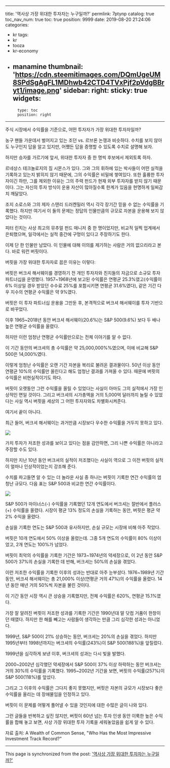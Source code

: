 
---
title: '역사상 가장 위대한 투자자는 누구일까?'
permlink: 7ptynp
catalog: true
toc_nav_num: true
toc: true
position: 9999
date: 2019-08-20 21:24:06
categories:
- kr
tags:
- kr
- tooza
- kr-economy
- manamine
thumbnail: 'https://cdn.steemitimages.com/DQmUgeUM8SPdSgAgFL1MDhwb42CTD4TVxPjf2pVdgBBryt1/image.png'
sidebar:
    right:
        sticky: true
widgets:
    -
        type: toc
        position: right
---


주식 시장에서 수익률을 기준으로, 어떤 투자자가 가장 위대한 투자자일까? ​

농구 팬들 가운데서 벌어지고 있는 조던 vs. 르브론 논쟁과 비슷하다. 수치를 보지 않아도 누구인지 답을 알고 있지만, 어쨌든 답을 증명할 수 있도록 수치로 설명해 보자.​

하지만 승자를 가르기에 앞서, 위대한 투자자 중 한 명씩 후보에서 제외토록 하자.​

르네상스 테크놀로지의 짐 시몬스가 있다. 그와 그의 휘하에 있는 박사들이 어떤 실적을 기록하고 있는지 밝히지 않기 때문에, 그의 수익률은 비밀에 쌓여있다. 또한 훌륭한 투자자이긴 하만, 그를 제외한 이유는 그의 주력 펀드가 현재 외부 투자자를 받지 않기 때문이다. 그는 자신의 투자 방식이 운용 자산이 많아질수록 한계가 있음을 현명하게 일찌감치 깨달았다.​

조지 소로스와 그의 제자 스탠리 드러켄밀러 역시 각각 장기간 믿을 수 없는 수익률을 기록했다. 하지만 여기서 이 둘의 문제는 정답의 인물만큼의 규모로 자본을 운용해 보지 않았다는 것이다.​

피터 린치는 사상 최고의 뮤추얼 펀드 매니저 중 한 명이었지만, 비교적 일찍 업계에서 은퇴했으며, 일각에서는 실적 중간에 구멍이 있다고 주장하기도 한다.​

이제 단 한 인물만 남았다. 이 인물에 대해 이의를 제기하는 사람은 거의 없으리라고 본다. 바로 워런 버핏이다.​

버핏을 가장 위대한 투자자로 꼽은 이유는 이렇다:​

버핏은 버크셔 해서웨이를 경영하기 전 개인 투자자와 친지들의 자금으로 소규모 투자 파트너십을 운영했다. 1957~1968년에 보고된 수익률은 연평균 25.3%였고(수익률이 6% 이상일 경우 받았던 수수료 25%를 포함시키면 연평균 31.6%였다), 같은 기간 다우 지수의 연평균 수익률은 약 9%였다.​

버핏은 이 투자 파트너십 운용을 그만둔 후, 본격적으로 버크셔 해서웨이를 투자 기반으로 바꾸었다.​

이후 1965~2018년 동안 버크셔 해서웨이(20.6%)는 S&P 500(9.6%) 보다 두 배나 높은 연평균 수익률을 올렸다.​

하지만 이런 엄청난 연평균 수익률만으로는 전체 이야기를 알 수 없다.​

이 기간 동안의 버크셔의 총 수익률은 약 25,000,000%%였으며, 이에 비교해 S&P 500은 14,000%였다.​

이렇게 엄청난 수익률은 오랜 기간 자본을 복리로 불려온 결과물이다. 50년 이상 동안 연평균 10%의 수익률만 올린다고 해도 엄청난 결과를 가져올 수 있다. 때문에 버핏의 수익률은 비현실적이기도 하다.​

버핏이 오랫동안 그런 수익률을 올릴 수 있었다는 사실이 아마도 그의 실적에서 가장 인상적인 면일 것이다. 그리고 버크셔의 시가총액을 거의 5,000억 달러까지 늘릴 수 있었다는 사실 역시 버핏을 세상의 그 어떤 투자자와도 차별화시켜준다.​

여기서 끝이 아니다.​

최근 들어, 버크셔 해서웨이는 과거만큼 시장보다 우수한 수익률을 거두지 못하고 있다.

![](https://cdn.steemitimages.com/DQmUgeUM8SPdSgAgFL1MDhwb42CTD4TVxPjf2pVdgBBryt1/image.png)

가치 투자가 저조한 성과를 보이고 있다는 점을 감안하면, 그리 나쁜 수익률은 아니라고 주장할 수도 있다.​

하지만 지난 10년 동안 버크셔의 실적이 저조했다는 사실이 역으로 그 이전 버핏의 실적이 얼마나 인상적이었는지 강조해 준다.​

수치를 파고들면 알 수 있는 더 놀라운 사실 중 하나는 버핏이 기록한 연간 수익률의 엄청난 규모다. 다음 표는 S&P 500과 비교한 연간 수익률이다.

![](https://cdn.steemitimages.com/DQmUG2WHhYna7RiSVNAjxiSm8iRNaoPHi15TKzARpckhoDS/image.png)

S&P 500가 마이너스(-) 수익률을 기록했던 12개 연도에서 버크셔는 절반에서 플러스(+) 수익률을 올렸다. 시장이 평균 13% 정도의 손실을 기록하는 동안, 버핏은 평균 약 2% 수익을 올렸다.​

손실을 기록한 연도는 S&P 500과 유사하지만, 손실 규모는 시장에 비해 아주 작았다.​

버핏은 10개 연도에서 50% 이상을 올렸는데. 그중 5개 연도의 수익률이 80% 이상이었고, 2개 연도는 100%가 넘었다.​

버핏이 최악의 수익률을 기록한 기간은 1973~1974년의 약세장으로, 이 2년 동안 S&P 500가 37%의 손실을 기록한 데 반해, 버크셔는 50%의 손실을 겪었다.​

이런 저조한 수익률을 기록한 이후의 성과는 반대로 아주 눈부셨다. 1976~1989년 기간 동안, 버크셔 해서웨이는 총 21,000% 이상(연평균 거의 47%)의 수익률을 올렸다. 14년 동안 매년 거의 50%씩 자본을 불린 것이다.​

이 기간 동안 시장 역시 큰 상승을 기록했지만, 전체 수익률은 620%, 연평균 15.1%였다.​

가장 잘 알려진 버핏이 저조한 성과를 기록한 기간은 1990년대 말 닷컴 거품이 한창이던 때였다. 하지만 한 해를 빼고는 사람들이 생각하는 만큼 그리 심각한 성과는 아니었다.​

1999년, S&P 500이 21% 상승하는 동안, 버크셔는 20%의 손실을 겪었다. 하지만 1995년부터 1998년까지는 버크셔의 수익률(243%)이 S&P 500(188%)을 앞질렀다.​

1999년을 심각하게 보낸 이후, 버크셔의 성과는 다시 빛을 발했다.​

2000~2002년 심각했던 약세장에서 S&P 500이 37% 이상 하락하는 동안 버크셔는 거의 30%의 수익률을 기록했다. 1995~2002년 기간을 보면, 버핏의 수익률(257%)이 S&P 500(118%)를 앞섰다.​

그리고 그 이후의 수익률은 그다지 좋지 못했지만, 버핏은 자본의 규모가 시장보다 좋은 수익률을 올리는 데 장애물임을 인정하고 있다.​

버핏이 이 문제를 어떻게 풀어낼 수 있을 것인지에 대한 수많은 글이 나와 있다.​

그런 글들을 반복하고 싶진 않지만, 버핏이 60년 넘는 투자 인생 동안 이룩한 높은 수익률을 합해 놓고 보면, 사상 가장 위대한 투자 기록을 세워놓았음을 쉽게 알 수 있다.​

자료 출처: A Wealth of Common Sense, "Who Has the Most Impressive Investment Track Record?"

- - -

This page is synchronized from the post: ['역사상 가장 위대한 투자자는 누구일까?'](https://steemit.com/@pius.pius/7ptynp)
